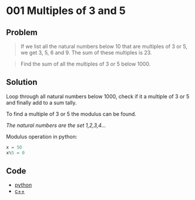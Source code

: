 # 001 Multiples of 3 and 5

## Problem
> If we list all the natural numbers below 10 that are multiples of 3 or 5, we get 3, 5, 6 and 9. The sum of these multiples is 23.

> Find the sum of all the multiples of 3 or 5 below 1000.

## Solution
Loop through all natural numbers below 1000, check if it a multiple of 3 or 5 and finally add to a sum tally.

To find a multiple of 3 or 5 the modulus can be found.

_The natural numbers are the set 1,2,3,4..._

Modulus operation in python:
```python
x = 50
x%5 = 0
```

## Code
- [python](001.py)
- [c++](001.cpp)
